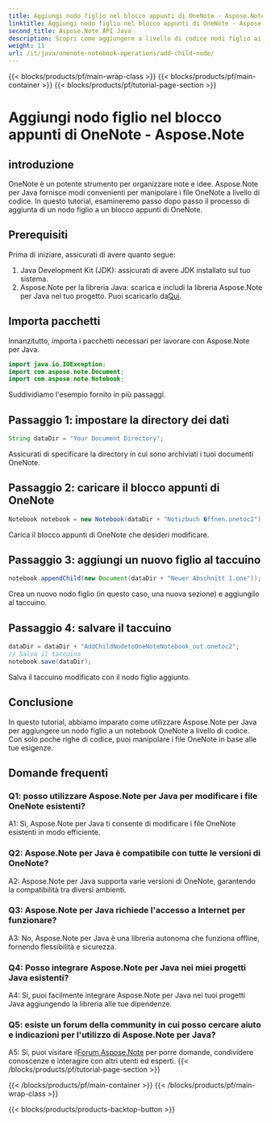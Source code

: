 ```yaml
---
title: Aggiungi nodo figlio nel blocco appunti di OneNote - Aspose.Note
linktitle: Aggiungi nodo figlio nel blocco appunti di OneNote - Aspose.Note
second_title: Aspose.Note API Java
description: Scopri come aggiungere a livello di codice nodi figlio ai blocchi appunti di OneNote utilizzando Aspose.Note per Java. Migliora l'organizzazione delle tue note senza sforzo.
weight: 11
url: /it/java/onenote-notebook-operations/add-child-node/
---
```


{{< blocks/products/pf/main-wrap-class >}}
{{< blocks/products/pf/main-container >}}
{{< blocks/products/pf/tutorial-page-section >}}

# Aggiungi nodo figlio nel blocco appunti di OneNote - Aspose.Note

## introduzione

OneNote è un potente strumento per organizzare note e idee. Aspose.Note per Java fornisce modi convenienti per manipolare i file OneNote a livello di codice. In questo tutorial, esamineremo passo dopo passo il processo di aggiunta di un nodo figlio a un blocco appunti di OneNote.

## Prerequisiti

Prima di iniziare, assicurati di avere quanto segue:

1. Java Development Kit (JDK): assicurati di avere JDK installato sul tuo sistema.
2.  Aspose.Note per la libreria Java: scarica e includi la libreria Aspose.Note per Java nel tuo progetto. Puoi scaricarlo da[Qui](https://releases.aspose.com/note/java/).

## Importa pacchetti

Innanzitutto, importa i pacchetti necessari per lavorare con Aspose.Note per Java.

```java
import java.io.IOException;
import com.aspose.note.Document;
import com.aspose.note.Notebook;
```

Suddividiamo l'esempio fornito in più passaggi.

## Passaggio 1: impostare la directory dei dati

```java
String dataDir = "Your Document Directory";
```

Assicurati di specificare la directory in cui sono archiviati i tuoi documenti OneNote.

## Passaggio 2: caricare il blocco appunti di OneNote

```java
Notebook notebook = new Notebook(dataDir + "Notizbuch �ffnen.onetoc2");
```

Carica il blocco appunti di OneNote che desideri modificare.

## Passaggio 3: aggiungi un nuovo figlio al taccuino

```java
notebook.appendChild(new Document(dataDir + "Neuer Abschnitt 1.one"));
```

Crea un nuovo nodo figlio (in questo caso, una nuova sezione) e aggiungilo al taccuino.

## Passaggio 4: salvare il taccuino

```java
dataDir = dataDir + "AddChildNodetoOneNoteNotebook_out.onetoc2";
// Salva il taccuino
notebook.save(dataDir);
```

Salva il taccuino modificato con il nodo figlio aggiunto.

## Conclusione

In questo tutorial, abbiamo imparato come utilizzare Aspose.Note per Java per aggiungere un nodo figlio a un notebook OneNote a livello di codice. Con solo poche righe di codice, puoi manipolare i file OneNote in base alle tue esigenze.

## Domande frequenti

### Q1: posso utilizzare Aspose.Note per Java per modificare i file OneNote esistenti?

A1: Sì, Aspose.Note per Java ti consente di modificare i file OneNote esistenti in modo efficiente.

### Q2: Aspose.Note per Java è compatibile con tutte le versioni di OneNote?

A2: Aspose.Note per Java supporta varie versioni di OneNote, garantendo la compatibilità tra diversi ambienti.

### Q3: Aspose.Note per Java richiede l'accesso a Internet per funzionare?

A3: No, Aspose.Note per Java è una libreria autonoma che funziona offline, fornendo flessibilità e sicurezza.

### Q4: Posso integrare Aspose.Note per Java nei miei progetti Java esistenti?

A4: Sì, puoi facilmente integrare Aspose.Note per Java nei tuoi progetti Java aggiungendo la libreria alle tue dipendenze.

### Q5: esiste un forum della community in cui posso cercare aiuto e indicazioni per l'utilizzo di Aspose.Note per Java?

 A5: Sì, puoi visitare il[Forum Aspose.Note](https://forum.aspose.com/c/note/28) per porre domande, condividere conoscenze e interagire con altri utenti ed esperti.
{{< /blocks/products/pf/tutorial-page-section >}}

{{< /blocks/products/pf/main-container >}}
{{< /blocks/products/pf/main-wrap-class >}}

{{< blocks/products/products-backtop-button >}}
